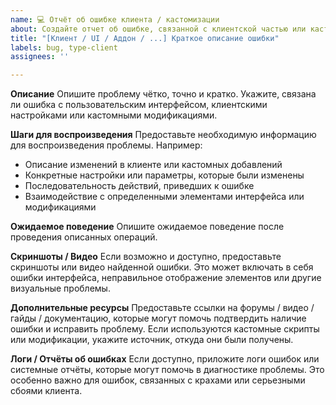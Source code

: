 ```yaml
---
name: 💻 Отчёт об ошибке клиента / кастомизации
about: Создайте отчет об ошибке, связанной с клиентской частью или кастомными добавлениями в игре
title: "[Клиент / UI / Аддон / ...] Краткое описание ошибки"
labels: bug, type-client
assignees: ''

---
```


**Описание**
Опишите проблему чётко, точно и кратко. Укажите, связана ли ошибка с пользовательским интерфейсом, клиентскими настройками или кастомными модификациями.

**Шаги для воспроизведения**
Предоставьте необходимую информацию для воспроизведения проблемы. Например:
- Описание изменений в клиенте или кастомных добавлений
- Конкретные настройки или параметры, которые были изменены
- Последовательность действий, приведших к ошибке
- Взаимодействие с определенными элементами интерфейса или модификациями

**Ожидаемое поведение**
Опишите ожидаемое поведение после проведения описанных операций.

**Скриншоты / Видео**
Если возможно и доступно, предоставьте скриншоты или видео найденной ошибки. Это может включать в себя ошибки интерфейса, неправильное отображение элементов или другие визуальные проблемы.

**Дополнительные ресурсы**
Предоставьте ссылки на форумы / видео / гайды / документацию, которые могут помочь подтвердить наличие ошибки и исправить проблему. Если используются кастомные скрипты или модификации, укажите источник, откуда они были получены.

**Логи / Отчёты об ошибках**
Если доступно, приложите логи ошибок или системные отчёты, которые могут помочь в диагностике проблемы. Это особенно важно для ошибок, связанных с крахами или серьезными сбоями клиента.